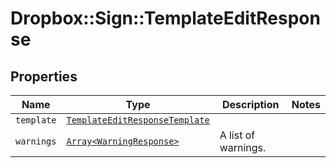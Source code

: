 # Dropbox::Sign::TemplateEditResponse



## Properties

| Name | Type | Description | Notes |
| ---- | ---- | ----------- | ----- |
| `template` | [```TemplateEditResponseTemplate```](TemplateEditResponseTemplate.md) |    |  |
| `warnings` | [```Array<WarningResponse>```](WarningResponse.md) |  A list of warnings.  |  |

